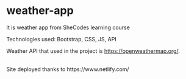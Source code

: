 # weather-app
It is weather app from SheCodes learning course

Technologies used: Bootstrap, CSS, JS, API

Weather API that used in the project is  https://openweathermap.org/.

<br>
Site deployed thanks to https://www.netlify.com/
